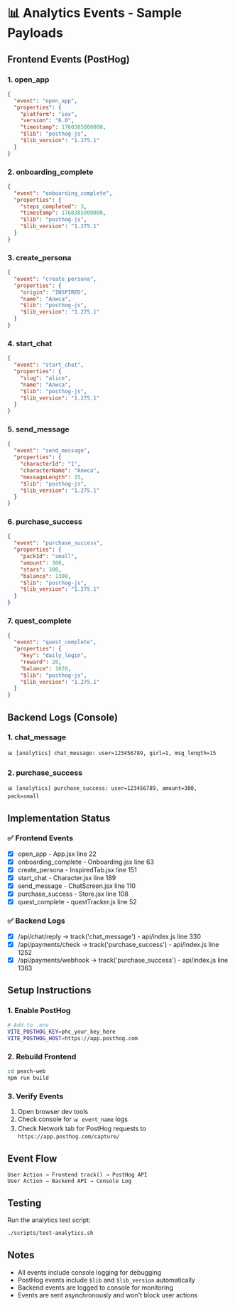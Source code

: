 # 📊 Analytics Events - Sample Payloads

## Frontend Events (PostHog)

### 1. open_app
```json
{
  "event": "open_app",
  "properties": {
    "platform": "ios",
    "version": "6.0",
    "timestamp": 1760385000000,
    "$lib": "posthog-js",
    "$lib_version": "1.275.1"
  }
}
```

### 2. onboarding_complete
```json
{
  "event": "onboarding_complete",
  "properties": {
    "steps_completed": 3,
    "timestamp": 1760385000000,
    "$lib": "posthog-js",
    "$lib_version": "1.275.1"
  }
}
```

### 3. create_persona
```json
{
  "event": "create_persona",
  "properties": {
    "origin": "INSPIRED",
    "name": "Алиса",
    "$lib": "posthog-js",
    "$lib_version": "1.275.1"
  }
}
```

### 4. start_chat
```json
{
  "event": "start_chat",
  "properties": {
    "slug": "alice",
    "name": "Алиса",
    "$lib": "posthog-js",
    "$lib_version": "1.275.1"
  }
}
```

### 5. send_message
```json
{
  "event": "send_message",
  "properties": {
    "characterId": "1",
    "characterName": "Алиса",
    "messageLength": 15,
    "$lib": "posthog-js",
    "$lib_version": "1.275.1"
  }
}
```

### 6. purchase_success
```json
{
  "event": "purchase_success",
  "properties": {
    "packId": "small",
    "amount": 300,
    "stars": 300,
    "balance": 1300,
    "$lib": "posthog-js",
    "$lib_version": "1.275.1"
  }
}
```

### 7. quest_complete
```json
{
  "event": "quest_complete",
  "properties": {
    "key": "daily_login",
    "reward": 20,
    "balance": 1020,
    "$lib": "posthog-js",
    "$lib_version": "1.275.1"
  }
}
```

## Backend Logs (Console)

### 1. chat_message
```
📊 [analytics] chat_message: user=123456789, girl=1, msg_length=15
```

### 2. purchase_success
```
📊 [analytics] purchase_success: user=123456789, amount=300, pack=small
```

## Implementation Status

### ✅ Frontend Events
- [x] open_app - App.jsx line 22
- [x] onboarding_complete - Onboarding.jsx line 63
- [x] create_persona - InspiredTab.jsx line 151
- [x] start_chat - Character.jsx line 189
- [x] send_message - ChatScreen.jsx line 110
- [x] purchase_success - Store.jsx line 108
- [x] quest_complete - questTracker.js line 52

### ✅ Backend Logs
- [x] /api/chat/reply → track('chat_message') - api/index.js line 330
- [x] /api/payments/check → track('purchase_success') - api/index.js line 1252
- [x] /api/payments/webhook → track('purchase_success') - api/index.js line 1363

## Setup Instructions

### 1. Enable PostHog
```bash
# Add to .env
VITE_POSTHOG_KEY=phc_your_key_here
VITE_POSTHOG_HOST=https://app.posthog.com
```

### 2. Rebuild Frontend
```bash
cd peach-web
npm run build
```

### 3. Verify Events
1. Open browser dev tools
2. Check console for `📊 event_name` logs
3. Check Network tab for PostHog requests to `https://app.posthog.com/capture/`

## Event Flow

```
User Action → Frontend track() → PostHog API
User Action → Backend API → Console Log
```

## Testing

Run the analytics test script:
```bash
./scripts/test-analytics.sh
```

## Notes

- All events include console logging for debugging
- PostHog events include `$lib` and `$lib_version` automatically
- Backend events are logged to console for monitoring
- Events are sent asynchronously and won't block user actions